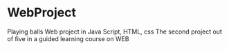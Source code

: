 # WebProject
Playing balls
Web project
in Java Script, HTML, css
The second project out of five in a guided learning course on WEB
